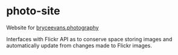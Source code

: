 photo-site
==========

Website for <a href='http://bryceevans.photography'>bryceevans.photography</a>

Interfaces with Flickr API as to conserve space storing images and automatically update from changes made to Flickr images.
